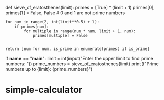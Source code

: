 def sieve_of_eratosthenes(limit):
    primes = [True] * (limit + 1)
    primes[0], primes[1] = False, False  # 0 and 1 are not prime numbers
     
    for num in range(2, int(limit**0.5) + 1):
        if primes[num]:
            for multiple in range(num * num, limit + 1, num):
                primes[multiple] = False
                
    
    return [num for num, is_prime in enumerate(primes) if is_prime]

if __name__ == "__main__":
    limit = int(input("Enter the upper limit to find prime numbers: "))
    prime_numbers = sieve_of_eratosthenes(limit)
    print(f"Prime numbers up to {limit}: {prime_numbers}")

# simple-calculator
